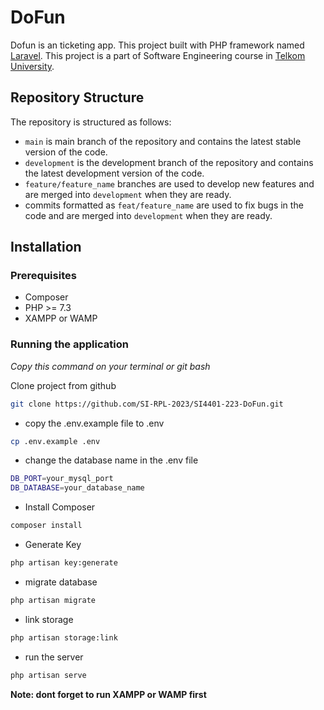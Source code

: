 # DoFun

Dofun is an ticketing app. This project built with PHP framework named [Laravel](https://laravel.com/docs/10.x/installation). This project is a part of Software Engineering course in [Telkom University](https://telkomuniversity.ac.id).

## Repository Structure

The repository is structured as follows:

- `main` is main branch of the repository and contains the latest stable version of the code.
- `development` is the development branch of the repository and contains the latest development version of the code.
- `feature/feature_name` branches are used to develop new features and are merged into `development` when they are ready.
- commits formatted as `feat/feature_name` are used to fix bugs in the code and are merged into `development` when they are ready.

## Installation

### Prerequisites

- Composer
- PHP >= 7.3
- XAMPP or WAMP

### Running the application

*Copy this command on your terminal or git bash*

Clone project from github
```bash
git clone https://github.com/SI-RPL-2023/SI4401-223-DoFun.git
```

- copy the .env.example file to .env
```bash
cp .env.example .env
```

- change the database name in the .env file
```bash
DB_PORT=your_mysql_port
DB_DATABASE=your_database_name
```

- Install Composer
```bash
composer install
```

- Generate Key
```bash
php artisan key:generate
```

- migrate database
```bash
php artisan migrate
```

- link storage
```bash
php artisan storage:link
```
- run the server
```bash
php artisan serve
```
**Note: dont forget to run XAMPP or WAMP first**
